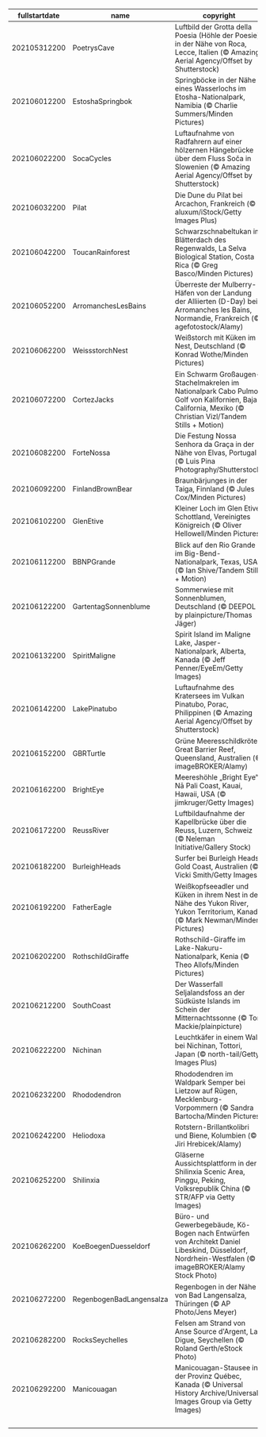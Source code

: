 |fullstartdate|name|copyright|title|image|
|--|--|--|--|--|
202105312200|PoetrysCave|Luftbild der Grotta della Poesia (Höhle der Poesie) in der Nähe von Roca, Lecce, Italien (© Amazing Aerial Agency/Offset by Shutterstock)|„Höhle der Poesie“|![](/de-DE/2021/06/202105312200PoetrysCave.jpg)|
202106012200|EstoshaSpringbok|Springböcke in der Nähe eines Wasserlochs im Etosha-Nationalpark, Namibia (© Charlie Summers/Minden Pictures)|Die trockenen Tage des Winters in Etosha|![](/de-DE/2021/06/202106012200EstoshaSpringbok.jpg)|
202106022200|SocaCycles|Luftaufnahme von Radfahrern auf einer hölzernen Hängebrücke über dem Fluss Soča in Slowenien (© Amazing Aerial Agency/Offset by Shutterstock)|Steigen Sie auf Ihr Rad und fahren Sie los!|![](/de-DE/2021/06/202106022200SocaCycles.jpg)|
202106032200|Pilat|Die Dune du Pilat bei Arcachon, Frankreich (© aluxum/iStock/Getty Images Plus)|Gegen Wind und Gezeiten|![](/de-DE/2021/06/202106032200Pilat.jpg)|
202106042200|ToucanRainforest|Schwarzschnabeltukan im Blätterdach des Regenwalds, La Selva Biological Station, Costa Rica (© Greg Basco/Minden Pictures)|Vogelperspektive am Weltumwelttag|![](/de-DE/2021/06/202106042200ToucanRainforest.jpg)|
202106052200|ArromanchesLesBains|Überreste der Mulberry-Häfen von der Landung der Alliierten (D-Day) bei Arromanches les Bains, Normandie, Frankreich (© agefotostock/Alamy)|An diesem Strand wurde Geschichte geschrieben|![](/de-DE/2021/06/202106052200ArromanchesLesBains.jpg)|
202106062200|WeissstorchNest|Weißstorch mit Küken im Nest, Deutschland (© Konrad Wothe/Minden Pictures)|Frühstück ist fertig|![](/de-DE/2021/06/202106062200WeissstorchNest.jpg)|
202106072200|CortezJacks|Ein Schwarm Großaugen-Stachelmakrelen im Nationalpark Cabo Pulmo, Golf von Kalifornien, Baja California, Mexiko (© Christian Vizl/Tandem Stills + Motion)|Ein Tag für unsere Ozeane|![](/de-DE/2021/06/202106072200CortezJacks.jpg)|
202106082200|ForteNossa|Die Festung Nossa Senhora da Graça in der Nähe von Elvas, Portugal (© Luis Pina Photography/Shutterstock)|Von der Ruine zum Weltkulturerbe|![](/de-DE/2021/06/202106082200ForteNossa.jpg)|
202106092200|FinlandBrownBear|Braunbärjunges in der Taiga, Finnland (© Jules Cox/Minden Pictures)|Bärenbeobachtung in der finnischen Taiga|![](/de-DE/2021/06/202106092200FinlandBrownBear.jpg)|
202106102200|GlenEtive|Kleiner Loch im Glen Etive, Schottland, Vereinigtes Königreich (© Oliver Hellowell/Minden Pictures)|Eine Insel in den Highlands|![](/de-DE/2021/06/202106102200GlenEtive.jpg)|
202106112200|BBNPGrande|Blick auf den Rio Grande im Big-Bend-Nationalpark, Texas, USA (© Ian Shive/Tandem Stills + Motion)|In Texas ist sogar die Flusskurve riesig|![](/de-DE/2021/06/202106112200BBNPGrande.jpg)|
202106122200|GartentagSonnenblume|Sommerwiese mit Sonnenblumen, Deutschland (© DEEPOL by plainpicture/Thomas Jäger)|Blumige Aussichten|![](/de-DE/2021/06/202106122200GartentagSonnenblume.jpg)|
202106132200|SpiritMaligne|Spirit Island im Maligne Lake, Jasper-Nationalpark, Alberta, Kanada (© Jeff Penner/EyeEm/Getty Images)|Ein Paradies für Fotografen|![](/de-DE/2021/06/202106132200SpiritMaligne.jpg)|
202106142200|LakePinatubo|Luftaufnahme des Kratersees im Vulkan Pinatubo, Porac, Philippinen (© Amazing Aerial Agency/Offset by Shutterstock)|Sind Sie älter als dieser See?|![](/de-DE/2021/06/202106142200LakePinatubo.jpg)|
202106152200|GBRTurtle|Grüne Meeresschildkröte, Great Barrier Reef, Queensland, Australien (© imageBROKER/Alamy)|„Gleitflug“ durch das Meer|![](/de-DE/2021/06/202106152200GBRTurtle.jpg)|
202106162200|BrightEye|Meereshöhle „Bright Eye“, Nā Pali Coast, Kauai, Hawaii, USA (© jimkruger/Getty Images)|Ein weiterer Tag im Paradies|![](/de-DE/2021/06/202106162200BrightEye.jpg)|
202106172200|ReussRiver|Luftbildaufnahme der Kapellbrücke über die Reuss, Luzern, Schweiz (© Neleman Initiative/Gallery Stock)|Stadt der Brücken in der Zentralschweiz|![](/de-DE/2021/06/202106172200ReussRiver.jpg)|
202106182200|BurleighHeads|Surfer bei Burleigh Heads, Gold Coast, Australien (© Vicki Smith/Getty Images)|Surfspaß Down Under|![](/de-DE/2021/06/202106182200BurleighHeads.jpg)|
202106192200|FatherEagle|Weißkopfseeadler und Küken in ihrem Nest in der Nähe des Yukon River, Yukon Territorium, Kanada (© Mark Newman/Minden Pictures)|Comeback eines Wappenvogels|![](/de-DE/2021/06/202106192200FatherEagle.jpg)|
202106202200|RothschildGiraffe|Rothschild-Giraffe im Lake-Nakuru-Nationalpark, Kenia (© Theo Allofs/Minden Pictures)|Das höchste Landtier am längsten Tag des Jahres|![](/de-DE/2021/06/202106202200RothschildGiraffe.jpg)|
202106212200|SouthCoast|Der Wasserfall Seljalandsfoss an der Südküste Islands im Schein der Mitternachtssonne (© Tom Mackie/plainpicture)|Im Land der Mitternachtssonne|![](/de-DE/2021/06/202106212200SouthCoast.jpg)|
202106222200|Nichinan|Leuchtkäfer in einem Wald bei Nichinan, Tottori, Japan (© north-tail/Getty Images Plus)|Willkommen in der Wald-Disco!|![](/de-DE/2021/06/202106222200Nichinan.jpg)|
202106232200|Rhododendron|Rhododendren im Waldpark Semper bei Lietzow auf Rügen, Mecklenburg-Vorpommern (© Sandra Bartocha/Minden Pictures)|Blütenpracht auf Rügen|![](/de-DE/2021/06/202106232200Rhododendron.jpg)|
202106242200|Heliodoxa|Rotstern-Brillantkolibri und Biene, Kolumbien (© Jiri Hrebicek/Alamy)|Vögel und Bienen – Warum sind sie so wichtig?|![](/de-DE/2021/06/202106242200Heliodoxa.jpg)|
202106252200|Shilinxia|Gläserne Aussichtsplattform in der Shilinxia Scenic Area, Pinggu, Peking, Volksrepublik China (© STR/AFP via Getty Images)|Spektakuläre Aussichten – nach unten!|![](/de-DE/2021/06/202106252200Shilinxia.jpg)|
202106262200|KoeBoegenDuesseldorf|Büro- und Gewerbegebäude, Kö-Bogen nach Entwürfen von Architekt Daniel Libeskind, Düsseldorf, Nordrhein-Westfalen (© imageBROKER/Alamy Stock Photo)|Tag der Architektur|![](/de-DE/2021/06/202106262200KoeBoegenDuesseldorf.jpg)|
202106272200|RegenbogenBadLangensalza|Regenbogen in der Nähe von Bad Langensalza, Thüringen (© AP Photo/Jens Meyer)|Regenbogen am Christopher Street Day|![](/de-DE/2021/06/202106272200RegenbogenBadLangensalza.jpg)|
202106282200|RocksSeychelles|Felsen am Strand von Anse Source d'Argent, La Digue, Seychellen (© Roland Gerth/eStock Photo)|Ein Paradies für Inselhüpfer|![](/de-DE/2021/06/202106282200RocksSeychelles.jpg)|
202106292200|Manicouagan|Manicouagan-Stausee in der Provinz Québec, Kanada (© Universal History Archive/Universal Images Group via Getty Images)|Einschlag vor 214 Millionen Jahren|![](/de-DE/2021/06/202106292200Manicouagan.jpg)|
||||![](/de-DE/2021/06/.jpg)|
